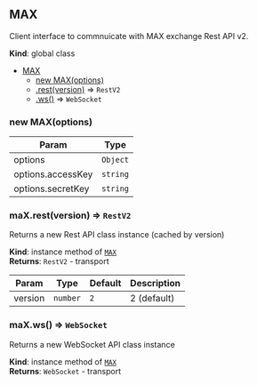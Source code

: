 <a name="MAX"></a>

## MAX
Client interface to commnuicate with MAX exchange Rest API v2.

**Kind**: global class  

* [MAX](#MAX)
    * [new MAX(options)](#new_MAX_new)
    * [.rest(version)](#MAX+rest) ⇒ <code>RestV2</code>
    * [.ws()](#MAX+ws) ⇒ <code>WebSocket</code>

<a name="new_MAX_new"></a>

### new MAX(options)

| Param | Type |
| --- | --- |
| options | <code>Object</code> | 
| options.accessKey | <code>string</code> | 
| options.secretKey | <code>string</code> | 

<a name="MAX+rest"></a>

### maX.rest(version) ⇒ <code>RestV2</code>
Returns a new Rest API class instance (cached by version)

**Kind**: instance method of [<code>MAX</code>](#MAX)  
**Returns**: <code>RestV2</code> - transport  

| Param | Type | Default | Description |
| --- | --- | --- | --- |
| version | <code>number</code> | <code>2</code> | 2 (default) |

<a name="MAX+ws"></a>

### maX.ws() ⇒ <code>WebSocket</code>
Returns a new WebSocket API class instance

**Kind**: instance method of [<code>MAX</code>](#MAX)  
**Returns**: <code>WebSocket</code> - transport  
